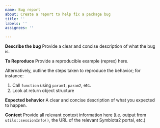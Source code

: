 ```yaml
---
name: Bug report
about: Create a report to help fix a package bug
title: ''
labels: ''
assignees: ''

---
```


**Describe the bug**
Provide a clear and concise description of what the bug is.

**To Reproduce**
Provide a reproducible example (reprex) here.

Alternatively, outline the steps taken to reproduce the behavior; for instance:
1. Call `function` using `param1`, `param2`, etc.
2. Look at return object structure

**Expected behavior**
A clear and concise description of what you expected to happen.

**Context**
Provide all relevant context information here (i.e. output from `utils::sessionInfo()`, the URL of the relevant Symbiota2 portal, etc.)
